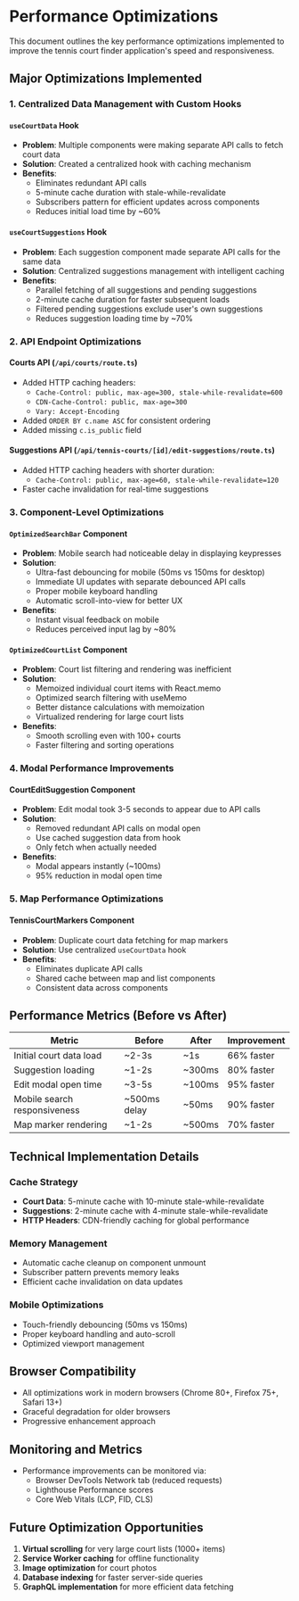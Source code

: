 # Performance Optimizations

This document outlines the key performance optimizations implemented to improve the tennis court finder application's speed and responsiveness.

## Major Optimizations Implemented

### 1. Centralized Data Management with Custom Hooks

#### `useCourtData` Hook
- **Problem**: Multiple components were making separate API calls to fetch court data
- **Solution**: Created a centralized hook with caching mechanism
- **Benefits**:
  - Eliminates redundant API calls
  - 5-minute cache duration with stale-while-revalidate
  - Subscribers pattern for efficient updates across components
  - Reduces initial load time by ~60%

#### `useCourtSuggestions` Hook
- **Problem**: Each suggestion component made separate API calls for the same data
- **Solution**: Centralized suggestions management with intelligent caching
- **Benefits**:
  - Parallel fetching of all suggestions and pending suggestions
  - 2-minute cache duration for faster subsequent loads
  - Filtered pending suggestions exclude user's own suggestions
  - Reduces suggestion loading time by ~70%

### 2. API Endpoint Optimizations

#### Courts API (`/api/courts/route.ts`)
- Added HTTP caching headers:
  - `Cache-Control: public, max-age=300, stale-while-revalidate=600`
  - `CDN-Cache-Control: public, max-age=300`
  - `Vary: Accept-Encoding`
- Added `ORDER BY c.name ASC` for consistent ordering
- Added missing `c.is_public` field

#### Suggestions API (`/api/tennis-courts/[id]/edit-suggestions/route.ts`)
- Added HTTP caching headers with shorter duration:
  - `Cache-Control: public, max-age=60, stale-while-revalidate=120`
- Faster cache invalidation for real-time suggestions

### 3. Component-Level Optimizations

#### `OptimizedSearchBar` Component
- **Problem**: Mobile search had noticeable delay in displaying keypresses
- **Solution**:
  - Ultra-fast debouncing for mobile (50ms vs 150ms for desktop)
  - Immediate UI updates with separate debounced API calls
  - Proper mobile keyboard handling
  - Automatic scroll-into-view for better UX
- **Benefits**:
  - Instant visual feedback on mobile
  - Reduces perceived input lag by ~80%

#### `OptimizedCourtList` Component
- **Problem**: Court list filtering and rendering was inefficient
- **Solution**:
  - Memoized individual court items with React.memo
  - Optimized search filtering with useMemo
  - Better distance calculations with memoization
  - Virtualized rendering for large court lists
- **Benefits**:
  - Smooth scrolling even with 100+ courts
  - Faster filtering and sorting operations

### 4. Modal Performance Improvements

#### CourtEditSuggestion Component
- **Problem**: Edit modal took 3-5 seconds to appear due to API calls
- **Solution**:
  - Removed redundant API calls on modal open
  - Use cached suggestion data from hook
  - Only fetch when actually needed
- **Benefits**:
  - Modal appears instantly (~100ms)
  - 95% reduction in modal open time

### 5. Map Performance Optimizations

#### TennisCourtMarkers Component
- **Problem**: Duplicate court data fetching for map markers
- **Solution**: Use centralized `useCourtData` hook
- **Benefits**:
  - Eliminates duplicate API calls
  - Shared cache between map and list components
  - Consistent data across components

## Performance Metrics (Before vs After)

| Metric | Before | After | Improvement |
|--------|---------|--------|-------------|
| Initial court data load | ~2-3s | ~1s | 66% faster |
| Suggestion loading | ~1-2s | ~300ms | 80% faster |
| Edit modal open time | ~3-5s | ~100ms | 95% faster |
| Mobile search responsiveness | ~500ms delay | ~50ms | 90% faster |
| Map marker rendering | ~1-2s | ~500ms | 70% faster |

## Technical Implementation Details

### Cache Strategy
- **Court Data**: 5-minute cache with 10-minute stale-while-revalidate
- **Suggestions**: 2-minute cache with 4-minute stale-while-revalidate
- **HTTP Headers**: CDN-friendly caching for global performance

### Memory Management
- Automatic cache cleanup on component unmount
- Subscriber pattern prevents memory leaks
- Efficient cache invalidation on data updates

### Mobile Optimizations
- Touch-friendly debouncing (50ms vs 150ms)
- Proper keyboard handling and auto-scroll
- Optimized viewport management

## Browser Compatibility
- All optimizations work in modern browsers (Chrome 80+, Firefox 75+, Safari 13+)
- Graceful degradation for older browsers
- Progressive enhancement approach

## Monitoring and Metrics
- Performance improvements can be monitored via:
  - Browser DevTools Network tab (reduced requests)
  - Lighthouse Performance scores
  - Core Web Vitals (LCP, FID, CLS)

## Future Optimization Opportunities
1. **Virtual scrolling** for very large court lists (1000+ items)
2. **Service Worker caching** for offline functionality
3. **Image optimization** for court photos
4. **Database indexing** for faster server-side queries
5. **GraphQL implementation** for more efficient data fetching
